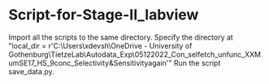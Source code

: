 # Script-for-Stage-II_labview
Import all the scripts to the same directory. 
Specify the directory at "local_dir = r'C:\Users\xdevsh\OneDrive - University of Gothenburg\TietzeLab\Autodata_Exp\05122022_Con_selfetch_unfunc_XXMumSE17_HS_9conc_Selectivity&Sensitivityagain'"
Run the script save_data.py.

